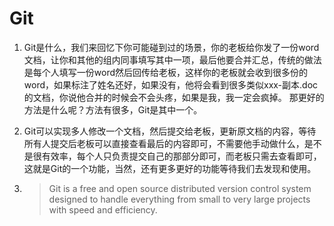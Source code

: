 # Git

1. Git是什么，我们来回忆下你可能碰到过的场景，你的老板给你发了一份word文档，让你和其他的组内同事填写其中一项，最后他要合并汇总，传统的做法是每个人填写一份word然后回传给老板，这样你的老板就会收到很多份的word，如果标注了姓名还好，如果没有，他将会看到很多类似xxx-副本.doc的文档，你说他合并的时候会不会头疼，如果是我，我一定会疯掉。
那更好的方法是什么呢？方法有很多，Git是其中一个。

2. Git可以实现多人修改一个文档，然后提交给老板，更新原文档的内容，等待所有人提交后老板可以直接查看最后的内容即可，不需要他手动做什么，是不是很有效率，每个人只负责提交自己的那部分即可，而老板只需去查看即可，这就是Git的一个功能，当然，还有更多更好的功能等待我们去发现和使用。

3. > Git is a free and open source distributed version control system designed to handle everything from small to very large projects with speed and efficiency.